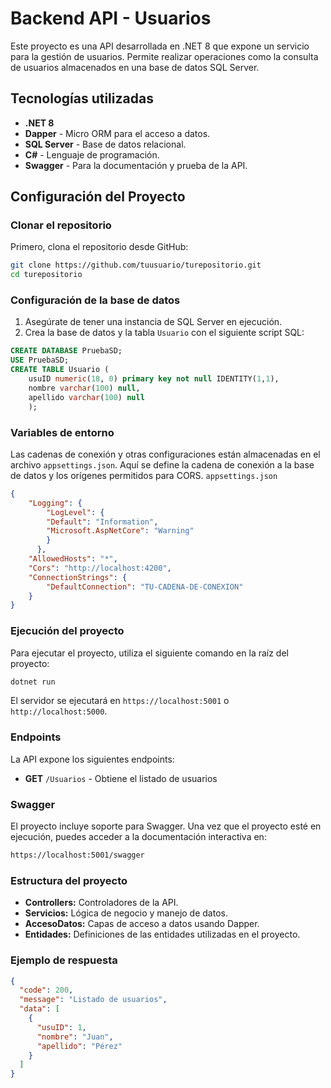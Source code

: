 # Backend API - Usuarios
Este proyecto es una API desarrollada en .NET 8 que expone un servicio para la gestión de usuarios. Permite realizar operaciones como la consulta de usuarios almacenados en una base de datos SQL Server.

## Tecnologías utilizadas
- **.NET 8**
- **Dapper** - Micro ORM para el acceso a datos.
- **SQL Server** - Base de datos relacional.
- **C#** - Lenguaje de programación.
- **Swagger** - Para la documentación y prueba de la API.

## Configuración del Proyecto
### Clonar el repositorio
Primero, clona el repositorio desde GitHub:
```bash
git clone https://github.com/tuusuario/turepositorio.git
cd turepositorio
```
### Configuración de la base de datos
1. Asegúrate de tener una instancia de SQL Server en ejecución.
2. Crea la base de datos y la tabla `Usuario` con el siguiente script SQL:
```sql
CREATE DATABASE PruebaSD;
USE PruebaSD;
CREATE TABLE Usuario (
	usuID numeric(18, 0) primary key not null IDENTITY(1,1),
	nombre varchar(100) null,
	apellido varchar(100) null
	);
```
### Variables de entorno
Las cadenas de conexión y otras configuraciones están almacenadas en el archivo `appsettings.json`. Aquí se define la cadena de conexión a la base de datos y los orígenes permitidos para CORS.
`appsettings.json`
```json
{
	"Logging": {
		"LogLevel": {
		"Default": "Information",
		"Microsoft.AspNetCore": "Warning"
		}
	  },
	"AllowedHosts": "*",
	"Cors": "http://localhost:4200",
	"ConnectionStrings": {
		"DefaultConnection": "TU-CADENA-DE-CONEXION"
	}
}
```
### Ejecución del proyecto
Para ejecutar el proyecto, utiliza el siguiente comando en la raíz del proyecto:
```bash
dotnet run
```
El servidor se ejecutará en `https://localhost:5001` o `http://localhost:5000`.

### Endpoints
La API expone los siguientes endpoints:
- **GET** `/Usuarios`  - Obtiene el listado de usuarios

### Swagger
El proyecto incluye soporte para Swagger. Una vez que el proyecto esté en ejecución, puedes acceder a la documentación interactiva en:
```bash
https://localhost:5001/swagger
```
### Estructura del proyecto
- **Controllers:** Controladores de la API.
- **Servicios:** Lógica de negocio y manejo de datos.
- **AccesoDatos:** Capas de acceso a datos usando Dapper.
- **Entidades:** Definiciones de las entidades utilizadas en el proyecto.

### Ejemplo de respuesta
```json
{
  "code": 200,
  "message": "Listado de usuarios",
  "data": [
    {
      "usuID": 1,
      "nombre": "Juan",
      "apellido": "Pérez"
    }
  ]
}
```